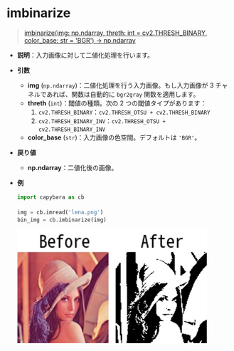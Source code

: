 # imbinarize

> [imbinarize(img: np.ndarray, threth: int = cv2.THRESH_BINARY, color_base: str = 'BGR') -> np.ndarray](https://github.com/DocsaidLab/Capybara/blob/975d62fba4f76db59e715c220f7a2af5ad8d050e/capybara/vision/functionals.py#L336)

- **説明**：入力画像に対して二値化処理を行います。

- **引数**

  - **img** (`np.ndarray`)：二値化処理を行う入力画像。もし入力画像が 3 チャネルであれば、関数は自動的に `bgr2gray` 関数を適用します。
  - **threth** (`int`)：閾値の種類。次の 2 つの閾値タイプがあります：
    1. `cv2.THRESH_BINARY`：`cv2.THRESH_OTSU + cv2.THRESH_BINARY`
    2. `cv2.THRESH_BINARY_INV`：`cv2.THRESH_OTSU + cv2.THRESH_BINARY_INV`
  - **color_base** (`str`)：入力画像の色空間。デフォルトは `'BGR'`。

- **戻り値**

  - **np.ndarray**：二値化後の画像。

- **例**

  ```python
  import capybara as cb

  img = cb.imread('lena.png')
  bin_img = cb.imbinarize(img)
  ```

  ![imbinarize](./resource/test_imbinarize.jpg)
